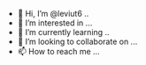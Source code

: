 - 👋 Hi, I’m @leviut6 ..
- 👀 I’m interested in ...
- 🌱 I’m currently learning ..
- 💞️ I’m looking to collaborate on ...
- 📫 How to reach me ...

<!---
leviut6/leviut6 is a ✨ special ✨ repository because its `README.md` (this file) appears on your GitHub profile.
You can click the Preview link to take a look at your changes.
--->
